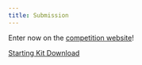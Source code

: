 ```yaml
---
title: Submission
---
```


Enter now on the [competition website](https://codalab.lisn.upsaclay.fr/competitions/13801)!

[Starting Kit Download](../zip/Starting_Kit.zip)